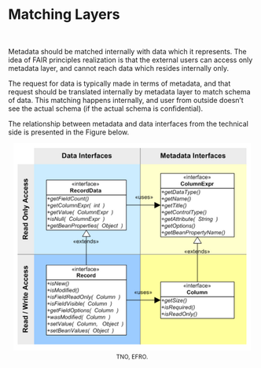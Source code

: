 # Matching Layers

</br>

Metadata should be matched internally with data which it represents. The idea of FAIR principles realization is that the external users can access only metadata layer, and cannot reach data which resides internally only. 

The request for data is typically made in terms of metadata, and that request should be translated internally by metadata layer to match schema of data. This matching happens internally, and user from outside doesn’t see the actual schema (if the actual schema is confidential). 

The relationship between metadata and data interfaces from the technical side is presented in the Figure below. 

<p align = "center">
<img src=".\_static\img\datainterface.png" height="422" />
</br>
<small>TNO, EFRO.</small>
</p>


